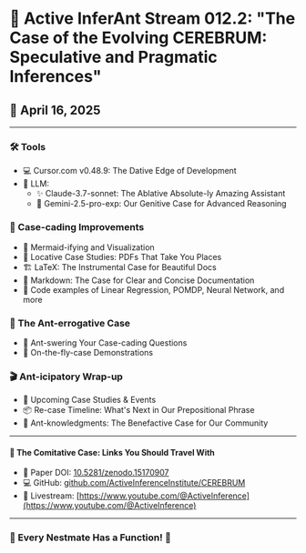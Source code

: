 
# 🧠 Active InferAnt Stream 012.2: "The Case of the Evolving CEREBRUM: Speculative and Pragmatic Inferences"

## 📆 April 16, 2025

---

### 🛠️ Tools
- 💻 Cursor.com v0.48.9: The Dative Edge of Development
- 🤖 LLM:
  - ✨ Claude-3.7-sonnet: The Ablative Absolute-ly Amazing Assistant
  - 🔮 Gemini-2.5-pro-exp: Our Genitive Case for Advanced Reasoning

### 📝 Case-cading Improvements
- 🎨 Mermaid-ifying and Visualization
- 📄 Locative Case Studies: PDFs That Take You Places
- 🏗️ LaTeX: The Instrumental Case for Beautiful Docs
- 📝 Markdown: The Case for Clear and Concise Documentation
- 📁 Code examples of Linear Regression, POMDP, Neural Network, and more

### 🧪 The Ant-errogative Case
- 💬 Ant-swering Your Case-cading Questions
- 🔬 On-the-fly-case Demonstrations

### 🎬 Ant-icipatory Wrap-up
- 📣 Upcoming Case Studies & Events
- 📦 Re-case Timeline: What's Next in Our Prepositional Phrase
- 🙏 Ant-knowledgments: The Benefactive Case for Our Community

---

#### 🔗 The Comitative Case: Links You Should Travel With
- 📑 Paper DOI: [10.5281/zenodo.15170907](https://zenodo.org/records/15216751)
- 💻 GitHub: [github.com/ActiveInferenceInstitute/CEREBRUM](https://github.com/ActiveInferenceInstitute/CEREBRUM)
- 🎥 Livestream: [https://www.youtube.com/@ActiveInference](https://www.youtube.com/@ActiveInference)

---

### 🐜 Every Nestmate Has a Function! 🧠
